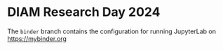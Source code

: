 # DIAM Research Day 2024

The `binder` branch contains the configuration for running JupyterLab on https://mybinder.org
